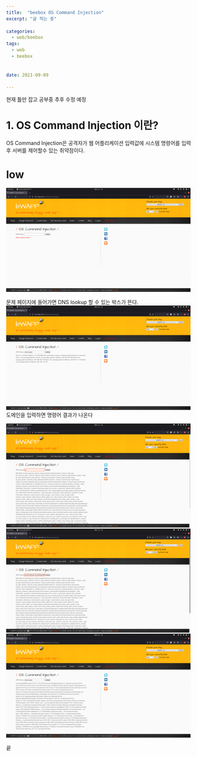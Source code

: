 ```yaml
---
title:  "beebox OS Command Injection"
excerpt: "글 적는 중"

categories:
  - web/beebox
tags:
  - web
  - beebox
  
  
date: 2021-09-09 

---
```


현재 틀만 잡고 공부중 추후 수정 예정

# 1. OS Command Injection 이란?

OS Command Injection은 공격자가 웹 어플리케이션 입력값에 시스템 명령어를 입력후 서버를 제어할수 있는 취약점이다. 

# low

<img src="/assets/images/20210909-1/1.png" width="500">

문제 페이지에 들어가면 DNS lookup 할 수 있는 박스가 뜬다. 
<img src="/assets/images/20210909-1/2.png" width="500">
도메인을 입력하면 명령어 결과가 나온다

<img src="/assets/images/20210909-1/3.png" width="500">


<img src="/assets/images/20210909-1/4.png" width="500">

<img src="/assets/images/20210909-1/5.png" width="500">

끝

	


 

